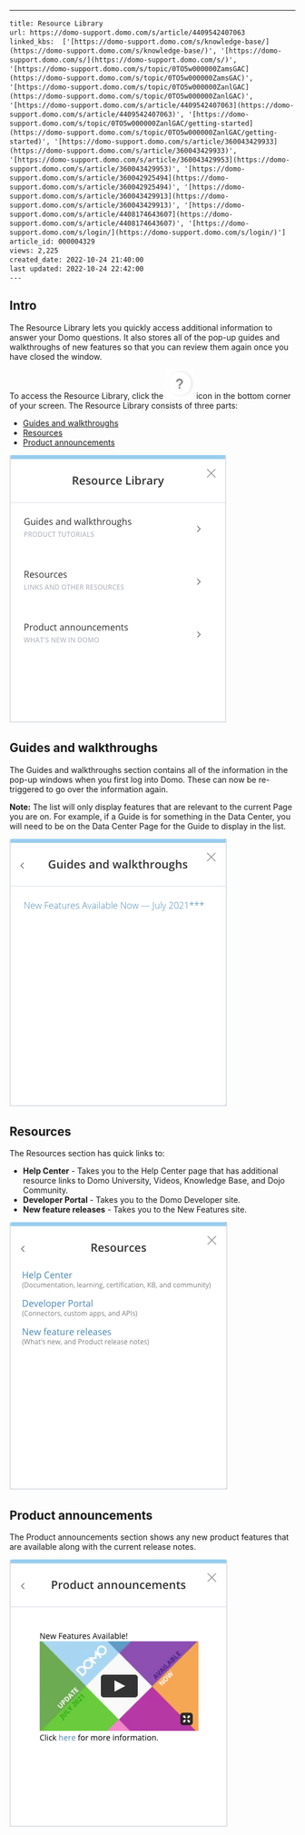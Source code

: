 ---
    title: Resource Library
    url: https://domo-support.domo.com/s/article/4409542407063
    linked_kbs:  ['[https://domo-support.domo.com/s/knowledge-base/](https://domo-support.domo.com/s/knowledge-base/)', '[https://domo-support.domo.com/s/](https://domo-support.domo.com/s/)', '[https://domo-support.domo.com/s/topic/0TO5w000000ZamsGAC](https://domo-support.domo.com/s/topic/0TO5w000000ZamsGAC)', '[https://domo-support.domo.com/s/topic/0TO5w000000ZanlGAC](https://domo-support.domo.com/s/topic/0TO5w000000ZanlGAC)', '[https://domo-support.domo.com/s/article/4409542407063](https://domo-support.domo.com/s/article/4409542407063)', '[https://domo-support.domo.com/s/topic/0TO5w000000ZanlGAC/getting-started](https://domo-support.domo.com/s/topic/0TO5w000000ZanlGAC/getting-started)', '[https://domo-support.domo.com/s/article/360043429933](https://domo-support.domo.com/s/article/360043429933)', '[https://domo-support.domo.com/s/article/360043429953](https://domo-support.domo.com/s/article/360043429953)', '[https://domo-support.domo.com/s/article/360042925494](https://domo-support.domo.com/s/article/360042925494)', '[https://domo-support.domo.com/s/article/360043429913](https://domo-support.domo.com/s/article/360043429913)', '[https://domo-support.domo.com/s/article/4408174643607](https://domo-support.domo.com/s/article/4408174643607)', '[https://domo-support.domo.com/s/login/](https://domo-support.domo.com/s/login/)']
    article_id: 000004329
    views: 2,225
    created_date: 2022-10-24 21:40:00
    last updated: 2022-10-24 22:42:00
    ---



Intro
-----


The Resource Library lets you quickly access additional information to answer your Domo questions. It also stores all of the pop-up guides and walkthroughs of new features so that you can review them again once you have closed the window.


To access the Resource Library, click the ![Question_Mark_Icon.png](Question_Mark_Icon.png) icon in the bottom corner of your screen. The Resource Library consists of three parts:


* [Guides and walkthroughs](#h_01FGM68Y7NCTDG0PDT2B4WQAGJ)
* [Resources](#h_01FGM69843PZDVDRYCP0M67AQT)
* [Product announcements](#h_01FGM69DBFAW8AERN82V0Z3J4B)


![Resource_Library.png](Resource_Library.png)


Guides and walkthroughs
-----------------------


The Guides and walkthroughs section contains all of the information in the pop-up windows when you first log into Domo. These can now be re-triggered to go over the information again.







**Note:** The list will only display features that are relevant to the current Page you are on. For example, if a Guide is for something in the Data Center, you will need to be on the Data Center Page for the Guide to display in the list.



![Guides_and_Walkthroughs.png](Guides_and_Walkthroughs.png)


Resources
---------


The Resources section has quick links to:


* **Help Center** - Takes you to the Help Center page that has additional resource links to Domo University, Videos, Knowledge Base, and Dojo Community.
* **Developer Portal** - Takes you to the Domo Developer site.
* **New feature releases** - Takes you to the New Features site.


![Resources.png](Resources.png)


Product announcements
---------------------


The Product announcements section shows any new product features that are available along with the current release notes.


![Product_Announcements.png](Product_Announcements.png)

